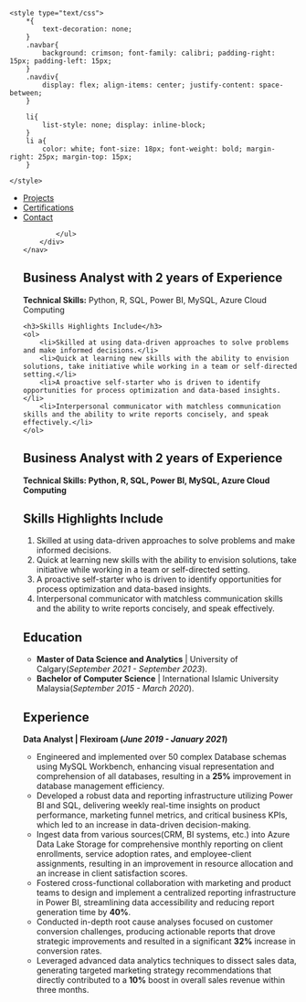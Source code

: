 <html>
<head>
	<meta charset="utf-8">
	<meta name="viewport" content="width=device-width, initial-scale=1">
	
	<style type="text/css">
		*{
			text-decoration: none;
		}
		.navbar{
			background: crimson; font-family: calibri; padding-right: 15px; padding-left: 15px;
		}
		.navdiv{
			display: flex; align-items: center; justify-content: space-between;
		}
		
		li{
			list-style: none; display: inline-block;
		}
		li a{
			color: white; font-size: 18px; font-weight: bold; margin-right: 25px; margin-top: 15px;
		}
		
	</style>
</head>
<body>
	<nav class="navbar">
		<div class="navdiv">
			<ul>
				<li><a href="Projects.html">Projects</a></li>
				<li><a href="Cerifications.html">Certifications</a></li> 
				<li><a href="#">Contact</a></li>
				
			</ul>
		</div>
	</nav>
</body>
</html>
<p style="line-height: 1.5;"></p>

<!DOCTYPE html>
<html lang="en">
<head>
    <meta charset="UTF-8">
    <meta name="viewport" content="width=device-width, initial-scale=1.0">
    <title>Business Analyst Profile</title>
</head>
<body>
    <h2>Business Analyst with 2 years of Experience</h2>
    <p><strong>Technical Skills:</strong> Python, R, SQL, Power BI, MySQL, Azure Cloud Computing</p>

    <h3>Skills Highlights Include</h3>
    <ol>
        <li>Skilled at using data-driven approaches to solve problems and make informed decisions.</li>
        <li>Quick at learning new skills with the ability to envision solutions, take initiative while working in a team or self-directed setting.</li>
        <li>A proactive self-starter who is driven to identify opportunities for process optimization and data-based insights.</li>
        <li>Interpersonal communicator with matchless communication skills and the ability to write reports concisely, and speak effectively.</li>
    </ol>
</body>
</html>


## Business Analyst with 2 years of Experience
**Technical Skills: Python, R, SQL, Power BI, MySQL, Azure Cloud Computing**

## Skills Highlights Include
1. Skilled at using data-driven approaches to solve problems and make informed decisions.
2. Quick at learning new skills with the ability to envision solutions, take initiative while working in a team or self-directed setting.
3. A proactive self-starter who is driven to identify opportunities for process optimization and data-based insights.
4. Interpersonal communicator with matchless communication skills and the ability to write reports concisely, and speak effectively.
  
## Education 
- <b>Master of Data Science and Analytics</b>     |     University of Calgary(_September 2021 - September 2023_).
- <b>Bachelor of Computer Science</b>    |    International Islamic University Malaysia(_September 2015 - March 2020_).

## Experience
<b>Data Analyst | Flexiroam (_June 2019 - January 2021_)</b>
- Engineered and implemented over 50 complex Database schemas using MySQL Workbench, enhancing visual representation and comprehension of all databases, resulting in a **25%** improvement in database management efficiency.
- Developed a robust data and reporting infrastructure utilizing Power BI and SQL, delivering weekly real-time insights on product performance, marketing funnel metrics, and critical business KPIs, which led to an increase in data-driven decision-making.
- Ingest data from various sources(CRM, BI systems, etc.) into Azure Data Lake Storage for comprehensive monthly reporting on client enrollments, service adoption rates, and employee-client assignments, resulting in an improvement in resource allocation and an increase in client satisfaction scores.
- Fostered cross-functional collaboration with marketing and product teams to design and implement a centralized reporting infrastructure in Power BI, streamlining data accessibility and reducing report generation time by **40%**.
- Conducted in-depth root cause analyses focused on customer conversion challenges, producing actionable reports that drove strategic improvements and resulted in a significant **32%** increase in conversion rates.
-  Leveraged advanced data analytics techniques to dissect sales data, generating targeted marketing strategy recommendations that directly contributed to a **10%** boost in overall sales revenue within three months.












